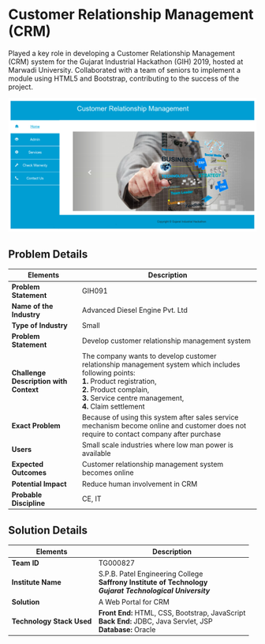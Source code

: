 # Customer Relationship Management (CRM)
Played a key role in developing a Customer Relationship Management (CRM) system for the Gujarat Industrial Hackathon (GIH) 2019, hosted at Marwadi University. Collaborated with a team of seniors to implement a module using HTML5 and Bootstrap, contributing to the success of the project.

![Screenshot](customer-relationship-management.png?raw=true)

## Problem Details
| Elements | Description |
| ----- | ----- |
| **Problem Statement** | GIH091 |
| **Name of the Industry** | Advanced Diesel Engine Pvt. Ltd |
| **Type of Industry** | Small |
| **Problem Statement** | Develop customer relationship management system |
| **Challenge Description with Context** | The company wants to develop customer relationship management system which includes following points:<br>**1.** Product registration,<br>**2.** Product complain,<br>**3.** Service centre management,<br>**4.** Claim settlement |
| **Exact Problem** | Because of using this system after sales service mechanism become online and customer does not require to contact company after purchase |
| **Users** | Small scale industries where low man power is available |
| **Expected Outcomes** | Customer relationship management system becomes online |
| **Potential Impact** | Reduce human involvement in CRM |
| **Probable Discipline** | CE, IT |

## Solution Details
| Elements | Description |
| ----- | ----- |
| **Team ID** | TG000827 |
| **Institute Name** | S.P.B. Patel Engineering College<br>**Saffrony Institute of Technology**<br>***Gujarat Technological University*** |
| **Solution** | A Web Portal for CRM |
| **Technology Stack Used** | **Front End:** HTML, CSS, Bootstrap, JavaScript<br>**Back End:** JDBC, Java Servlet, JSP<br>**Database:** Oracle |
